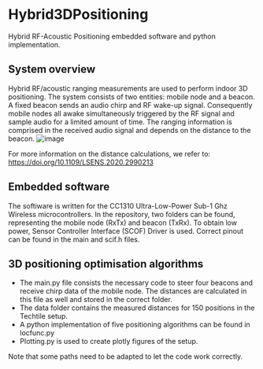 # Hybrid3DPositioning
Hybrid RF-Acoustic Positioning embedded software and python implementation.

## System overview
Hybrid RF/acoustic ranging measurements are used to perform indoor 3D positioning. The system consists of two entities: mobile node and a beacon. A fixed beacon sends an audio chirp and RF wake-up signal. Consequently mobile nodes all awake simultaneously triggered by the RF signal and sample audio for a limited amount of time. The ranging information is comprised in the received audio signal and depends on the distance to the beacon.
![image](https://user-images.githubusercontent.com/31063583/117812706-6cfd2280-b262-11eb-8aa0-0e14c241f05e.png)

For more information on the distance calculations, we refer to: https://doi.org/10.1109/LSENS.2020.2990213


## Embedded software
The softiware is written for the CC1310 Ultra-Low-Power Sub-1 Ghz Wireless microcontrollers. In the repository, two folders can be found, representing the mobile node (RxTx) and beacon (TxRx). To obtain low power, Sensor Controller Interface (SCOF) Driver is used. Correct pinout can be found in the main and scif.h files.

## 3D positioning optimisation algorithms

 - The main.py file consists the necessary code to steer four beacons and receive chirp data of the mobile node. The distances are calculated in this file as well and stored in the correct folder.
 - The data folder contains the measured distances for 150 positions in the Techtile setup.
 - A python implementation of five positioning algorithms can be found in locfunc.py
 - Plotting.py is used to create plotly figures of the setup.

Note that some paths need to be adapted to let the code work correctly.
